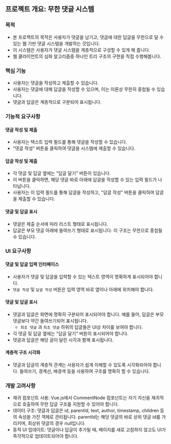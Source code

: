 ## 프로젝트 개요: 무한 댓글 시스템

### 목적
* 본 프로젝트의 목적은 사용자가 댓글을 남기고, 댓글에 대한 답글을 무한으로 달 수 있는 웹 기반 댓글 시스템을 개발하는 것입니다.
* 이 시스템은 사용자가 댓글 시스템을 계층적으로 구성할 수 있게 해 줍니다.
* 웹 클라이언트의 심화 알고리즘중 하나인 트리 구조의 구현을 직접 수행해봅니다.

### 핵심 기능
* 사용자는 댓글을 작성하고 제출할 수 있습니다.
* 사용자는 댓글에 대해 답글을 작성할 수 있으며, 이는 이론상 무한히 중첩될 수 있습니다.
* 댓글과 답글은 계층적으로 구분되어 표시됩니다.

### 기능적 요구사항
#### 댓글 작성 및 제출
* 사용자는 텍스트 입력 필드를 통해 댓글을 작성할 수 있습니다.
* "댓글 작성" 버튼을 클릭하여 댓글을 시스템에 제출할 수 있습니다.
#### 답글 작성 및 제출
* 각 댓글 및 답글 옆에는 "답글 달기" 버튼이 있습니다.
* 이 버튼을 클릭하면, 해당 댓글 바로 아래에 답글을 작성할 수 있는 입력 필드가 나타납니다.
* 사용자는 이 입력 필드를 통해 답글을 작성하고, "답글 작성" 버튼을 클릭하여 답글을 제출할 수 있습니다.
#### 댓글 및 답글 표시
* 댓글은 제출 순서에 따라 리스트 형태로 표시됩니다.
* 답글은 부모 댓글 아래에 들여쓰기 형태로 표시됩니다. 이 구조는 무한으로 중첩될 수 있습니다.
  
### UI 요구사항
#### 댓글 및 답글 입력 인터페이스
* 사용자가 댓글 및 답글을 입력할 수 있는 텍스트 영역이 명확하게 표시되어야 합니다.
* `댓글 작성` 및 `답글 작성` 버튼은 입력 영역 바로 옆이나 아래에 위치해야 합니다.
#### 댓글 및 답글 표시
* 댓글과 답글은 화면에 명확히 구분되어 표시되어야 합니다. 예를 들어, 답글은 부모 댓글보다 약간 들여쓰기되어 표시됩니다.
  * `최초 댓글` 과 `최초 댓글` 하위의 답글들은 UI상 차이를 보여야 합니다.
* 각 댓글 및 답글 옆에는 "답글 달기" 버튼이 표시되어야 합니다.
* 댓글과 답글은 해당 글이 달린 시각과 함께 표시됩니다.
#### 계층적 구조 시각화
* 댓글과 답글의 계층적 관계는 사용자가 쉽게 이해할 수 있도록 시각화되어야 합니다. 들여쓰기, 경계선, 배경색 등을 사용하여 구조를 명확히 할 수 있습니다.

### 개발 고려사항
* 재귀 컴포넌트 사용: Vue.js에서 CommentNode 컴포넌트는 자기 자신을 재귀적으로 호출하여 무한 답글 구조를 지원할 수 있어야 합니다.
* 데이터 구조: 댓글과 답글은 id, parentId, text, author, timestamp, children 등의 속성을 가진 객체로 관리됩니다. parentId는 해당 댓글의 바로 상위 댓글 id를 가리키며, 최상위 댓글의 경우 null입니다.
* 동적 UI 업데이트: 댓글이나 답글이 추가될 때, 페이지를 새로 고침하지 않고도 UI가 즉각적으로 업데이트되어야 합니다.
